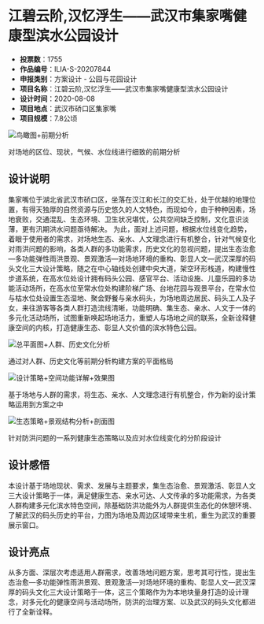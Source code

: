 # 江碧云阶,汉忆浮生——武汉市集家嘴健康型滨水公园设计 
- **投票数**：1755
- **作品编号**：ILIA-S-20207844
- **申报类别**：方案设计 - 公园与花园设计
- **项目名称**：江碧云阶,汉忆浮生——武汉市集家嘴健康型滨水公园设计
- **设计时间**：2020-08-08
- **项目地点**：武汉市硚口区集家嘴
- **项目规模**：7.8公顷

![鸟瞰图+前期分析](ae5a49607a98246b18052597ad7226c3.jpg)

对场地的区位、现状，气候、水位线进行细致的前期分析
## 设计说明

集家嘴位于湖北省武汉市硚口区，坐落在汉江和长江的交汇处，处于优越的地理位置，有得天独厚的自然资源与历史悠久的人文特色，而现如今，由于种种因素，场地衰败，交通混乱、生态环境、卫生状况堪忧，公共空间缺乏控制，文化意识淡薄，更有汛期洪水问题亟待解决。
为此，面对上述问题，根据水位线变化趋势，着眼于使用者的需求，对场地生态、亲水、人文理念进行有机整合，针对气候变化对雨洪问题的影响，各类人群的多功能需求，历史文化的忽视问题，提出生态治愈—多功能弹性雨洪景观、景观激活—对场地环境的重构、彰显人文—武汉深厚的码头文化三大设计策略，随之在中心轴线处创建中央大道，架空环形栈道，构建慢性步道系统，在高水位处设计拥有码头公园、感官平台、活动设施、儿童乐园的多功能活动场所，在高水位至常水位处构建阶梯广场、台地花园与观景平台，在常水位与枯水位处设置生态湿地、聚会野餐与亲水码头，为场地周边居民、码头工人及子女，来往游客等各类人群打造流线清晰，功能明确、集生态、亲水、人文于一体的多元化活动场所，试图重新唤起场地活力，重塑人与场地之间的联系，全新诠释健康空间的内核，打造健康生态、彰显人文价值的滨水特色公园。

![总平面图+人群、历史文化分析](f614b249e600f2014c9be70780fbdf97.jpg)

通过对人群、历史文化等前期分析构建方案的平面格局

![设计策略+空间功能详解+效果图](ca2f37b2c123d02014644c9c1c365fdc.jpg)

基于场地与人群的需求，将生态、亲水、人文理念进行有机整合，作为新的设计策略运用到方案之中

![生态策略+景观结构分析+剖面图](ddee3eb9ce37ead3b36328eaaa098ee1.jpg)

针对防洪问题的一系列健康生态策略以及应对水位线变化的分阶段设计
## 设计感悟

本设计基于场地现状、需求、发展与主题要求，集生态治愈、景观激活、彰显人文三大设计策略于一体，满足健康生态、亲水可达、人文传承的多功能需求，为各类人群构建多元化滨水特色空间，除基础防洪功能外为人群提供生态化的休憩环境、了解武汉的码头历史的平台，力图为场地及周边区域带来生机，重生为武汉的重要展示窗口。
## 设计亮点

从多方面、深层次考虑适用人群需求，改善场地问题方案，思考其可行性，提出生态治愈—多功能弹性雨洪景观、景观激活—对场地环境的重构、彰显人文—武汉深厚的码头文化三大设计策略于一体，这三个策略作为为本地块量身打造的设计理念，对多元化的健康空间与活动场所，防洪的治理方案、以及武汉的码头文化都进行了全新诠释。
